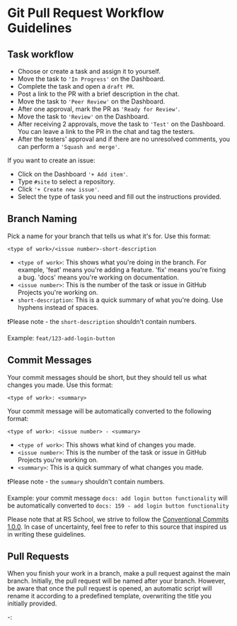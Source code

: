 # Git Pull Request Workflow Guidelines

## Task workflow

- Choose or create a task and assign it to yourself.
- Move the task to `'In Progress'` on the Dashboard.
- Complete the task and open a `draft PR`.
- Post a link to the PR with a brief description in the chat.
- Move the task to `'Peer Review'` on the Dashboard.
- After one approval, mark the PR as `'Ready for Review'`.
- Move the task to `'Review'` on the Dashboard.
- After receiving 2 approvals, move the task to `'Test'` on the Dashboard. You can leave a link to the PR in the chat and tag the testers.
- After the testers' approval and if there are no unresolved comments, you can perform a `'Squash and merge'`.

If you want to create an issue:
- Click on the Dashboard `'+ Add item'`.
- Type `#site` to select a repository.
- Click `'+ Create new issue'`.
- Select the type of task you need and fill out the instructions provided.

## Branch Naming

Pick a name for your branch that tells us what it's for. Use this format:

`<type of work>/<issue number>-short-description`

- `<type of work>`: This shows what you're doing in the branch. For example, 'feat' means you're adding a feature. 'fix' means you're fixing a bug. 'docs' means you're working on documentation.
- `<issue number>`: This is the number of the task or issue in GitHub Projects you're working on.
- `short-description`: This is a quick summary of what you're doing. Use hyphens instead of spaces.

❗Please note - the `short-description` shouldn't contain numbers.

Example: `feat/123-add-login-button`

## Commit Messages

Your commit messages should be short, but they should tell us what changes you made. Use this format:

`<type of work>: <summary>`

Your commit message will be automatically converted to the following format:

`<type of work>: <issue number> - <summary>`

- `<type of work>`: This shows what kind of changes you made.
- `<issue number>`: This is the number of the task or issue in GitHub Projects you're working on.
- `<summary>`: This is a quick summary of what changes you made.

❗Please note - the `summary` shouldn't contain numbers.

Example:
  your commit message `docs: add login button functionality`
  will be automatically converted to `docs: 159 - add login button functionality`


Please note that at RS School, we strive to follow the [Conventional Commits 1.0.0](https://www.conventionalcommits.org/en/v1.0.0/). In case of uncertainty, feel free to refer to this source that inspired us in writing these guidelines.

## Pull Requests

When you finish your work in a branch, make a pull request against the main branch. Initially, the pull request will be named after your branch. However, be aware that once the pull request is opened, an automatic script will rename it according to a predefined template, overwriting the title you initially provided.

<issue number>-<type of work>: <Title>

If necessary, you can adjust the pull request's <Title> after PR has been created. Below is the final look of your pull request title.

Example: `123-feat: Complete addition of login button functionality`.

For the project, we use a template for pull requests that assists in correctly filling out the details of the pull request.

## Comment Resolution

If someone made comments on your pull request, that person should mark them as resolved. Feel free to message the reviewer in the chat or via direct messages about resolving the comments. But if they don't respond within two days, you can mark the comments as resolved yourself.

## Language of Communication

Please use English for all discussions, pull requests, issues, and comments.

## Note

Always get the latest updates from the main branch and `npm install` before you push your own changes or make a pull request.

## Conclusion

By following these rules, everyone can understand what's happening in our project. It helps keep our work organized, which makes it easier to write good code and develop our project more quickly. Please respect these rules when you work.
